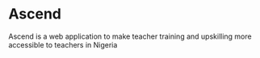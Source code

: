 # Ascend
Ascend is a web application to make teacher training and upskilling more accessible to teachers in Nigeria
